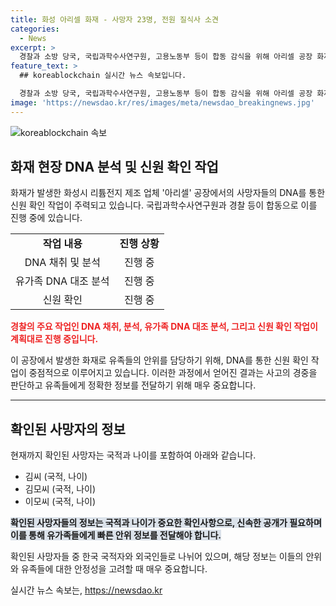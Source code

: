 ```yaml
---
title: 화성 아리셀 화재 - 사망자 23명, 전원 질식사 소견
categories:
  - News
excerpt: >
  경찰과 소방 당국, 국립과학수사연구원, 고용노동부 등이 합동 감식을 위해 아리셀 공장 화재 현장에 투입됐다. 화재로 23명의 사망·실종자가 발생한 가운데 경기남부경찰청 화성서부 화재 사건 수사본부는 아리셀 화재 사망자가 모두 질식으로 사망한 것으로 잠정 조사됐다고 밝혔다. 사망자 신원 확인을 위해 DNA 확보 작업이 집중적으로 진행 중이며, 외국인 사망자 가운데 16명의 유가족이 국내에 거주하고 있어 신원 확인 절차는 비교적 빠르게 진행될 것으로 예상된다.
feature_text: >
  ## koreablockchain 실시간 뉴스 속보입니다.

  경찰과 소방 당국, 국립과학수사연구원, 고용노동부 등이 합동 감식을 위해 아리셀 공장 화재 현장에 투입됐다. 화재로 23명의 사망·실종자가 발생한 가운데 경기남부경찰청 화성서부 화재 사건 수사본부는 아리셀 화재 사망자가 모두 질식으로 사망한 것으로 잠정 조사됐다고 밝혔다. 사망자 신원 확인을 위해 DNA 확보 작업이 집중적으로 진행 중이며, 외국인 사망자 가운데 16명의 유가족이 국내에 거주하고 있어 신원 확인 절차는 비교적 빠르게 진행될 것으로 예상된다.
image: 'https://newsdao.kr/res/images/meta/newsdao_breakingnews.jpg'
---
```


<p><img src="https://newsdao.kr/res/images/meta/newsdao_breakingnews.jpg" alt="koreablockchain 속보" /></p>

<h2 data-ke-size="size26">화재 현장 DNA 분석 및 신원 확인 작업</h2>

<p data-ke-size="size16">화재가 발생한 화성시 리튬전지 제조 업체 '아리셀' 공장에서의 사망자들의 DNA를 통한 신원 확인 작업이 주력되고 있습니다. 국립과학수사연구원과 경찰 등이 합동으로 이를 진행 중에 있습니다.</p>

<table>
  <tr>
    <td style="text-align: center; height: 17px;"><b>작업 내용</b></td>
    <td style="text-align: center; height: 17px;"><b>진행 상황</b></td>
  </tr>
  <tr>
    <td style="text-align: center; height: 17px;">DNA 채취 및 분석</td>
    <td style="text-align: center; height: 17px;">진행 중</td>
  </tr>
  <tr>
    <td style="text-align: center; height: 17px;">유가족 DNA 대조 분석</td>
    <td style="text-align: center; height: 17px;">진행 중</td>
  </tr>
  <tr>
    <td style="text-align: center; height: 17px;">신원 확인</td>
    <td style="text-align: center; height: 17px;">진행 중</td>
  </tr>
</table>

<p><b><span style="color: #ee2323;">경찰의 주요 작업인 DNA 채취, 분석, 유가족 DNA 대조 분석, 그리고 신원 확인 작업이 계획대로 진행 중입니다.</span></b></p>

<p data-ke-size="size16">이 공장에서 발생한 화재로 유족들의 안위를 담당하기 위해, DNA를 통한 신원 확인 작업이 중점적으로 이루어지고 있습니다. 이러한 과정에서 얻어진 결과는 사고의 경중을 판단하고 유족들에게 정확한 정보를 전달하기 위해 매우 중요합니다.</p>

<hr>

<h2 data-ke-size="size26">확인된 사망자의 정보</h2>

<p data-ke-size="size16">현재까지 확인된 사망자는 국적과 나이를 포함하여 아래와 같습니다.</p>

<ul>
  <li>김씨 (국적, 나이)</li>
  <li>김모씨 (국적, 나이)</li>
  <li>이모씨 (국적, 나이)</li>
</ul>

<p><b><span style="background-color: #21538527;">확인된 사망자들의 정보는 국적과 나이가 중요한 확인사항으로, 신속한 공개가 필요하며 이를 통해 유가족들에게 빠른 안위 정보를 전달해야 합니다.</span></b></p>

<p data-ke-size="size16">확인된 사망자들 중 한국 국적자와 외국인들로 나뉘어 있으며, 해당 정보는 이들의 안위와 유족들에 대한 안정성을 고려할 때 매우 중요합니다.</p>
실시간 뉴스 속보는, <a href="https://newsdao.kr" rel="dofollow">https://newsdao.kr</a>



